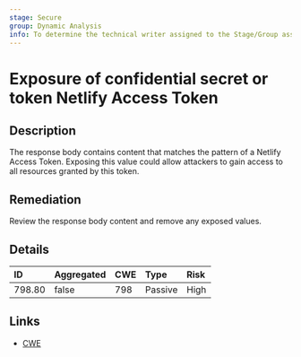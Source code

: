```yaml
---
stage: Secure
group: Dynamic Analysis
info: To determine the technical writer assigned to the Stage/Group associated with this page, see https://handbook.gitlab.com/handbook/product/ux/technical-writing/#assignments
---
```


# Exposure of confidential secret or token Netlify Access Token

## Description

The response body contains content that matches the pattern of a Netlify Access Token.
Exposing this value could allow attackers to gain access to all resources granted by this token.

## Remediation

Review the response body content and remove any exposed values.

## Details

| ID | Aggregated | CWE | Type | Risk |
|:---|:--------|:--------|:--------|:--------|
| 798.80 | false | 798 | Passive | High |

## Links

- [CWE](https://cwe.mitre.org/data/definitions/798.html)
